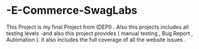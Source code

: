 # -E-Commerce-SwagLabs
This Project is my final Project from (DEPI) . Also this projects includes all testing levels -and also this project provides ( manual testing , Bug Report , Automation ). it also includes the full coverage of all the website issues .
